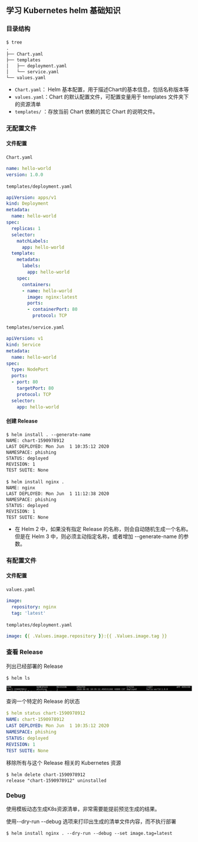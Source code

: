 ## 学习 Kubernetes helm 基础知识

### 目录结构

```shell
$ tree
.
├── Chart.yaml
├── templates
│   ├── deployment.yaml
│   └── service.yaml
└── values.yaml
```

- `Chart.yaml`： Helm 基本配置，用于描述Chart的基本信息，包括名称版本等
- `values.yaml`：Chart 的默认配置文件，可配置变量用于 templates 文件夹下的资源清单
- `templates/` ：存放当前 Chart 依赖的其它 Chart 的说明文件。

### 无配置文件

#### 文件配置

`Chart.yaml`

```yaml
name: hello-world
version: 1.0.0
```

`templates/deployment.yaml`

```yaml
apiVersion: apps/v1
kind: Deployment
metadata:
  name: hello-world
spec:
  replicas: 1
  selector:
    matchLabels:
      app: hello-world
  template:
    metadata:
      labels:
        app: hello-world
    spec:
      containers:
      - name: hello-world
        image: nginx:latest
        ports:
        - containerPort: 80
          protocol: TCP
```

`templates/service.yaml`

```yaml
apiVersion: v1
kind: Service
metadata:
  name: hello-world
spec:
  type: NodePort
  ports:
  - port: 80
    targetPort: 80
    protocol: TCP
  selector:
    app: hello-world
```

#### 创建 Release

```shell
$ helm install . --generate-name
NAME: chart-1590978912
LAST DEPLOYED: Mon Jun  1 10:35:12 2020
NAMESPACE: phishing
STATUS: deployed
REVISION: 1
TEST SUITE: None

$ helm install nginx .
NAME: nginx
LAST DEPLOYED: Mon Jun  1 11:12:38 2020
NAMESPACE: phishing
STATUS: deployed
REVISION: 1
TEST SUITE: None
```

- 在 Helm 2 中，如果没有指定 Release 的名称，则会自动随机生成一个名称。但是在 Helm 3 中，则必须主动指定名称，或者增加 --generate-name 的参数。

### 有配置文件

#### 文件配置

`values.yaml`

```yaml
image:
  repository: nginx
  tag: 'latest'
```

`templates/deployment.yaml`

```yaml
image: {{ .Values.image.repository }}:{{ .Values.image.tag }}
```

### 查看 Release

列出已经部署的 Release

```shell
$ helm ls
```

![1590980023493](assets/1590980023493.png)

查询一个特定的 Release 的状态

```yaml
$ helm status chart-1590978912
NAME: chart-1590978912
LAST DEPLOYED: Mon Jun  1 10:35:12 2020
NAMESPACE: phishing
STATUS: deployed
REVISION: 1
TEST SUITE: None
```

移除所有与这个 Release 相关的 Kubernetes 资源

```shell
$ helm delete chart-1590978912
release "chart-1590978912" uninstalled
```

### Debug

使用模板动态生成K8s资源清单，非常需要能提前预览生成的结果。

使用--dry-run --debug 选项来打印出生成的清单文件内容，而不执行部署

```
$ helm install nginx . --dry-run --debug --set image.tag=latest
```

